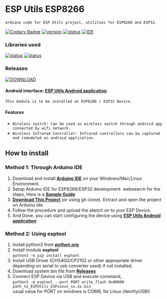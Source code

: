 # ESP Utils ESP8266 
`arduino code for ESP Utils project, utilities for ESP8266 and ESP32.`

[![Codacy Badge](https://app.codacy.com/project/badge/Grade/9f2e4183d2a341398ac1fc88ed7a0788)](https://www.codacy.com/gh/meudayhegde/ESPUtils_ESP8266/dashboard?utm_source=github.com&amp;utm_medium=referral&amp;utm_content=meudayhegde/ESPUtils_ESP8266&amp;utm_campaign=Badge_Grade) 
[![version](https://img.shields.io/badge/version-1.0-blue.svg)](https://github.com/meudayhegde/ESPUtils_ESP8266)
[![status](https://img.shields.io/badge/status-beta-gold.svg)](https://github.com/meudayhegde/ESPUtils_ESP8266)
[![IDE](https://img.shields.io/badge/developed_in-Arduino_IDE-cyan.svg)](https://www.arduino.cc/en/software)

### Libraries used
[![status](https://img.shields.io/badge/ArduinoJson-6.20.0-blue.svg)](https://arduinojson.org/v6/doc/)
[![status](https://img.shields.io/badge/IRremoteESP8266-2.8.4-blue.svg)](https://github.com/crankyoldgit/IRremoteESP8266)

### Releases
[![DOWNLOAD](https://img.shields.io/badge/Downloads-1.0.0_alpha-darkgreen.svg)](https://github.com/meudayhegde/ESPUtils_ESP8266/releases/tag/release-1.0.0-alpha)

#### Android interface: [ESP Utils Android application](https://github.com/meudayhegde/ESPUtils_android)

`This module is to be installed on ESP8266 / ESP32 Device.`
#### Features
- `Wireless switch: Can be used as wireless switch through android app connected by wifi network.`
- `Wireless Infrared Controller: Infrared controllers can be captured and remodeled on android application.`

## How to install
### Method 1: Through Arduino IDE
1. Download and install [**Arduino IDE**](https://www.arduino.cc/en/software) on your Windows/Mac/Linux Environment.
2. Setup Arduino IDE for ESP8266/ESP32 development. websearch for the steps, Here is a [**Sample Guide**](https://randomnerdtutorials.com/installing-the-esp32-board-in-arduino-ide-windows-instructions/)
3. [**Download This Project**](https://github.com/meudayhegde/ESPUtils_ESP8266.git) (or using git clone). Extract and open the project on Arduino ide.
4. Follow the procedure and upload the sketch on to your ESP Device.
5. And Done. you can start configuring the device using [**ESP Utils Android application**](https://github.com/meudayhegde/ESPUtils_android)
### Method 2: Using esptool
1. Install python3 from <b>[python.org](https://www.python.org/downloads)</b>
2. Install module <b>esptool</b><br>```python3 -m pip install esptool```
3. Install USB Driver (CH340G/CP2102 or other appropriate driver depending on serial to usb converter used) if not installed.
4. Download system bin file from <b>[Releases](https://github.com/meudayhegde/ESPUtils_ESP8266/releases)</b>
5. Connect ESP Device via USB and execute command, <br>
```python3 -m esptool --port PORT write_flash 0x00000 path_to_ESPUtils_ESPxxxxx_xx.xx.bin``` <br> usual value for PORT on windows is COM8, for Linux /dev/ttyUSB0

